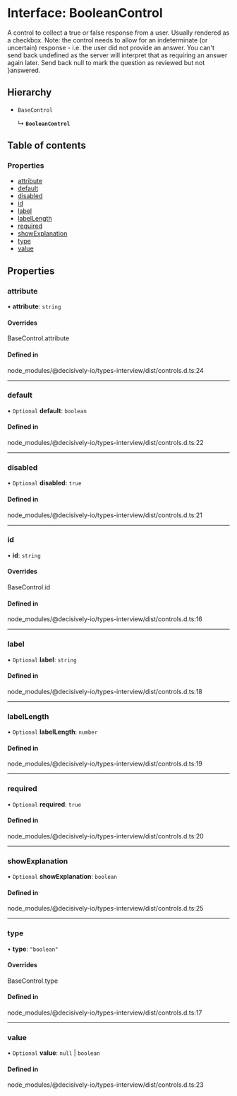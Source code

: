 # Interface: BooleanControl

A control to collect a true or false response from a user. Usually rendered as a checkbox.
Note: the control needs to allow for an indeterminate (or uncertain) response - i.e. the
user did not provide an answer. You can't send back undefined as the server will interpret
that as requiring an answer again later. Send back null to mark the question as reviewed
but not
}answered.

## Hierarchy

- `BaseControl`

  ↳ **`BooleanControl`**

## Table of contents

### Properties

- [attribute](../wiki/BooleanControl#attribute)
- [default](../wiki/BooleanControl#default)
- [disabled](../wiki/BooleanControl#disabled)
- [id](../wiki/BooleanControl#id)
- [label](../wiki/BooleanControl#label)
- [labelLength](../wiki/BooleanControl#labellength)
- [required](../wiki/BooleanControl#required)
- [showExplanation](../wiki/BooleanControl#showexplanation)
- [type](../wiki/BooleanControl#type)
- [value](../wiki/BooleanControl#value)

## Properties

### attribute

• **attribute**: `string`

#### Overrides

BaseControl.attribute

#### Defined in

node_modules/@decisively-io/types-interview/dist/controls.d.ts:24

___

### default

• `Optional` **default**: `boolean`

#### Defined in

node_modules/@decisively-io/types-interview/dist/controls.d.ts:22

___

### disabled

• `Optional` **disabled**: ``true``

#### Defined in

node_modules/@decisively-io/types-interview/dist/controls.d.ts:21

___

### id

• **id**: `string`

#### Overrides

BaseControl.id

#### Defined in

node_modules/@decisively-io/types-interview/dist/controls.d.ts:16

___

### label

• `Optional` **label**: `string`

#### Defined in

node_modules/@decisively-io/types-interview/dist/controls.d.ts:18

___

### labelLength

• `Optional` **labelLength**: `number`

#### Defined in

node_modules/@decisively-io/types-interview/dist/controls.d.ts:19

___

### required

• `Optional` **required**: ``true``

#### Defined in

node_modules/@decisively-io/types-interview/dist/controls.d.ts:20

___

### showExplanation

• `Optional` **showExplanation**: `boolean`

#### Defined in

node_modules/@decisively-io/types-interview/dist/controls.d.ts:25

___

### type

• **type**: ``"boolean"``

#### Overrides

BaseControl.type

#### Defined in

node_modules/@decisively-io/types-interview/dist/controls.d.ts:17

___

### value

• `Optional` **value**: ``null`` \| `boolean`

#### Defined in

node_modules/@decisively-io/types-interview/dist/controls.d.ts:23
